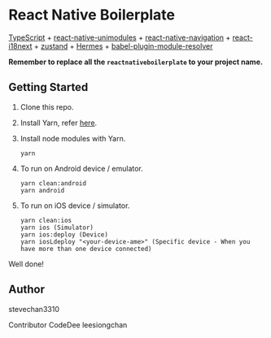 # React Native Boilerplate

[TypeScript](https://www.typescriptlang.org/) + [react-native-unimodules](https://github.com/unimodules/react-native-unimodules) + [react-native-navigation](https://github.com/wix/react-native-navigation) + [react-i18next](https://github.com/i18next/react-i18next) + [zustand](https://github.com/react-spring/zustand) + [Hermes](https://hermesengine.dev/) + [babel-plugin-module-resolver](https://github.com/tleunen/babel-plugin-module-resolver)

**Remember to replace all the `reactnativeboilerplate` to your project name.**

## Getting Started
1. Clone this repo.

2. Install Yarn, refer [here](https://yarnpkg.com/lang/en/docs/install/#mac-stable).

3. Install node modules with Yarn.
    ```
    yarn
    ```
    
4. To run on Android device / emulator.
    ```
    yarn clean:android
    yarn android
    ```
    
5. To run on iOS device / simulator.
    ```
    yarn clean:ios
    yarn ios (Simulator)
    yarn ios:deploy (Device)
    yarn iosLdeploy "<your-device-ame>" (Specific device - When you have more than one device connected)
    ```
    
Well done!

## Author
stevechan3310

Contributor
CodeDee
leesiongchan

